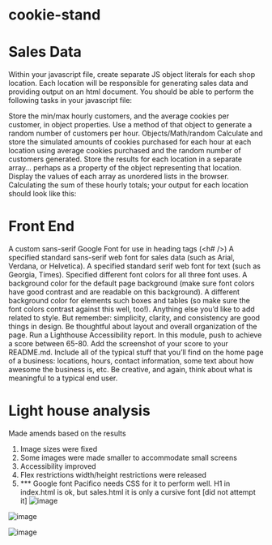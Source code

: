 # cookie-stand

# Sales Data
Within your javascript file, create separate JS object literals for each shop location. Each location will be responsible for generating sales data and providing output on an html document. You should be able to perform the following tasks in your javascript file:

Store the min/max hourly customers, and the average cookies per customer, in object properties.
Use a method of that object to generate a random number of customers per hour. Objects/Math/random
Calculate and store the simulated amounts of cookies purchased for each hour at each location using average cookies purchased and the random number of customers generated.
Store the results for each location in a separate array… perhaps as a property of the object representing that location.
Display the values of each array as unordered lists in the browser.
Calculating the sum of these hourly totals; your output for each location should look like this:

# Front End
A custom sans-serif Google Font for use in heading tags (<h# />)
A specified standard sans-serif web font for sales data (such as Arial, Verdana, or Helvetica).
A specified standard serif web font for text (such as Georgia, Times).
Specified different font colors for all three font uses.
A background color for the default page background (make sure font colors have good contrast and are readable on this background).
A different background color for elements such boxes and tables (so make sure the font colors contrast against this well, too!).
Anything else you’d like to add related to style. But remember: simplicity, clarity, and consistency are good things in design.
Be thoughtful about layout and overall organization of the page.
Run a Lighthouse Accessibility report. In this module, push to achieve a score between 65-80. Add the screenshot of your score to your README.md.
Include all of the typical stuff that you’ll find on the home page of a business: locations, hours, contact information, some text about how awesome the business is, etc. Be creative, and again, think about what is meaningful to a typical end user. 

# Light house analysis
Made amends based on the results
1. Image sizes were fixed
2. Some images were made smaller to accommodate small screens
3. Accessibility improved
4. Flex restrictions width/height restrictions were released
5. *** Google font Pacifico needs CSS for it to perform well.  H1 in index.html is ok, but sales.html it is only a cursive font [did not attempt it]
![image](https://github.com/bernardfernando/cookie-stand/assets/135609352/cb9dc662-0a7a-4deb-91a8-abb07b4b4d63)


![image](https://github.com/bernardfernando/cookie-stand/assets/135609352/c496195f-7c3b-4706-85ad-dcaac05140a8)


![image](https://github.com/bernardfernando/cookie-stand/assets/135609352/a0cb446a-a1e0-4755-b398-1e49fca42c79)




